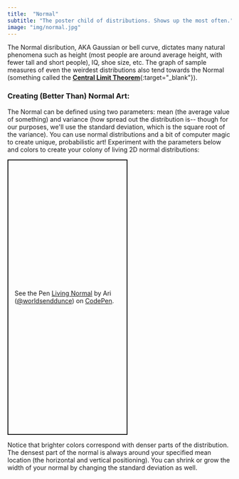 ```yaml
---
title:  "Normal"
subtitle: "The poster child of distributions. Shows up the most often."
image: "img/normal.jpg"
---
```

The Normal disribution, AKA Gaussian or bell curve, dictates many natural phenomena such as height (most people are around average height, with fewer tall and short people), IQ, shoe size, etc. The graph of sample measures of even the weirdest distributions also tend towards the Normal (something called the [**Central Limit Theorem**](https://en.wikipedia.org/wiki/Central_limit_theorem){:target="_blank"}).

### Creating (Better Than) Normal Art:
The Normal can be defined using two parameters: mean (the average value of something) and variance (how spread out the distribution is-- though for our purposes, we'll use the standard deviation, which is the square root of the variance). You can use normal distributions and a bit of computer magic to create unique, probabilistic art!
Experiment with the parameters below and colors to create your colony of living 2D normal distributions:
<p class="codepen" data-height="619" data-theme-id="dark" data-default-tab="result" data-slug-hash="dydvjdZ" data-user="worldsenddunce" style="height: 619px; width: 270px; box-sizing: border-box; display: flex; align-items: center; justify-content: center; border: 2px solid; margin: 1em 0; padding: 1em;">
  <span>See the Pen <a href="https://codepen.io/worldsenddunce/pen/dydvjdZ">
  Living Normal</a> by Ari (<a href="https://codepen.io/worldsenddunce">@worldsenddunce</a>)
  on <a href="https://codepen.io">CodePen</a>.</span>
</p>
<script async src="https://cpwebassets.codepen.io/assets/embed/ei.js"></script>
Notice that brighter colors correspond with denser parts of the distribution. The densest part of the normal is always around your specified mean location (the horizontal and vertical positioning). You can shrink or grow the width of your normal by changing the standard deviation as well.
